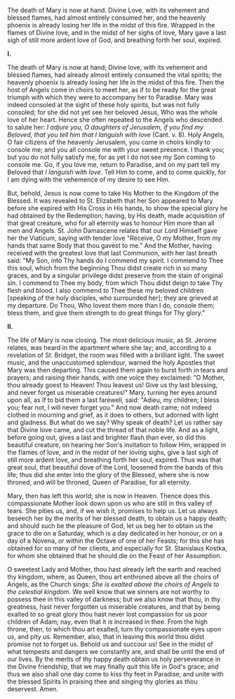 
The death of Mary is now at hand. Divine Love, with its vehement and blessed flames, had almost entirely consumed her, and the heavenly phoenix is already losing her life in the midst of this fire. Wrapped in the flames of Divine love, and in the midst of her sighs of love, Mary gave a last sigh of still more ardent love of God, and breathing forth her soul, expired.

**I\.**

The death of Mary is now at hand; Divine love, with its vehement and blessed flames, had already almost entirely consumed the vital spirits; the heavenly phoenix is already losing her life in the midst of this fire. Then the host of Angels come in choirs to meet her, as if to be ready for the great triumph with which they were to accompany her to Paradise. Mary was indeed consoled at the sight of these holy spirits, but was not fully consoled; for she did not yet see her beloved Jesus, Who was the whole love of her heart. Hence she often repeated to the Angels who descended to salute her: *I adjure you, O daughters of Jerusalem, if you find my Beloved, that you tell him that I languish with love* (Cant. v. 8). Holy Angels, O fair citizens of the heavenly Jerusalem, you come in choirs kindly to console me; and you all console me with your sweet presence. I thank you; but you do not fully satisfy me, for as yet I do not see my Son coming to console me. Go, if you love me, return to Paradise, and on my part tell my Beloved that *I languish with love*. Tell Him to come, and to come quickly, for I am dying with the vehemence of my desire to see Him.

But, behold, Jesus is now come to take His Mother to the Kingdom of the Blessed. It was revealed to St. Elizabeth that her Son appeared to Mary before she expired with His Cross in His hands, to show the special glory he had obtained by the Redemption; having, by His death, made acquisition of that great creature, who for all eternity was to honour Him more than all men and Angels. St. John Damascene relates that our Lord Himself gave her the Viaticum, saying with tender love \"Receive, O my Mother, from my hands that same Body that thou gavest to me.\" And the Mother, having received with the greatest love that last Communion, with her last breath said: \"My Son, into Thy hands do I commend my spirit. I commend to Thee this soul, which from the beginning Thou didst create rich in so many graces, and by a singular privilege didst preserve from the stain of original sin. I commend to Thee my body, from which Thou didst deign to take Thy flesh and blood. I also commend to Thee these my beloved children \[speaking of the holy disciples, who surrounded her\]; they are grieved at my departure. Do Thou, Who lovest them more than I do, console them; bless them, and give them strength to do great things for Thy glory.\"

**II\.**

The life of Mary is now closing. The most delicious music, as St. Jerome relates, was heard in the apartment where she lay; and, according to a revelation of St. Bridget, the room was filled with a brilliant light. The sweet music, and the unaccustomed splendour, warned the holy Apostles that Mary was then departing. This caused them again to burst forth in tears and prayers; and raising their hands, with one voice they exclaimed: \"O Mother, thou already goest to Heaven! Thou leavest us! Give us thy last blessing, and never forget us miserable creatures!\" Mary, turning her eyes around upon all, as if to bid them a last farewell, said: \"Adieu, my children; I bless you; fear not, I will never forget you.\" And now death came; not indeed clothed in mourning and grief, as it does to others, but adorned with light and gladness. But what do we say? Why speak of death? Let us rather say that Divine love came, and cut the thread of that noble life. And as a light, before going out, gives a last and brighter flash than ever, so did this beautiful creature, on hearing her Son\'s invitation to follow Him, wrapped in the flames of love, and in the midst of her loving sighs, give a last sigh of still more ardent love, and breathing forth her soul, expired. Thus was that great soul, that beautiful dove of the Lord, loosened from the bands of this life; thus did she enter into the glory of the Blessed, where she is now throned, and will be throned, Queen of Paradise, for all eternity.

Mary, then has left this world; she is now in Heaven. Thence does this compassionate Mother look down upon us who are still in this valley of tears. She pities us, and, if we wish it, promises to help us. Let us always beseech her by the merits of her blessed death, to obtain us a happy death; and should such be the pleasure of God, let us beg her to obtain us the grace to die on a Saturday, which is a day dedicated in her honour, or on a day of a Novena, or within the Octave of one of her Feasts; for this she has obtained for so many of her clients, and especially for St. Stanislaus Kostka, for whom she obtained that he should die on the Feast of her Assumption.

O sweetest Lady and Mother, thou hast already left the earth and reached thy kingdom, where, as Queen, thou art enthroned above all the choirs of Angels, as the Church sings: *She is exalted above the choirs of Angels to the celestial kingdom*. We well know that we sinners are not worthy to possess thee in this valley of darkness; but we also know that thou, in thy greatness, hast never forgotten us miserable creatures, and that by being exalted to so great glory thou hast never lost compassion for us poor children of Adam; nay, even that it is increased in thee. From the high throne, then, to which thou art exalted, turn thy compassionate eyes upon us, and pity us. Remember, also, that in leaving this world thou didst promise not to forget us. Behold us and succour us! See in the midst of what tempests and dangers we constantly are, and shall be until the end of our lives. By the merits of thy happy death obtain us holy perseverance in the Divine friendship, that we may finally quit this life in God\'s grace; and thus we also shall one day come to kiss thy feet in Paradise, and unite with the blessed Spirits in praising thee and singing thy glories as thou deservest. Amen.

